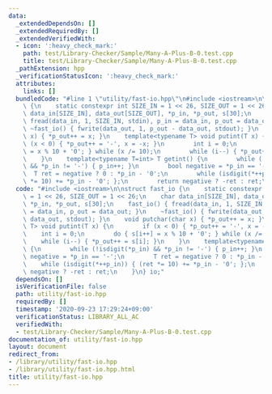 ```yaml
---
data:
  _extendedDependsOn: []
  _extendedRequiredBy: []
  _extendedVerifiedWith:
  - icon: ':heavy_check_mark:'
    path: test/Library-Checker/Sample/Many-A-Plus-B-0.test.cpp
    title: test/Library-Checker/Sample/Many-A-Plus-B-0.test.cpp
  _pathExtension: hpp
  _verificationStatusIcon: ':heavy_check_mark:'
  attributes:
    links: []
  bundledCode: "#line 1 \"utility/fast-io.hpp\"\n#include <iostream>\n\nstruct fast_io\
    \ {\n    static constexpr int SIZE_IN = 1 << 26, SIZE_OUT = 1 << 26;\n    char\
    \ data_in[SIZE_IN], data_out[SIZE_OUT], *p_in, *p_out, s[30];\n    fast_io() {\
    \ fread(data_in, 1, SIZE_IN, stdin), p_in = data_in, p_out = data_out; }\n   \
    \ ~fast_io() { fwrite(data_out, 1, p_out - data_out, stdout); }\n    void putchar(char\
    \ x) { *p_out++ = x; }\n    template<typename T> void putint(T x) {\n        if\
    \ (x < 0) { *p_out++ = '-', x = -x; }\n        int i = 0;\n        do { s[i++]\
    \ = x % 10 + '0'; } while (x /= 10);\n        while (i--) { *p_out++ = s[i]; }\n\
    \    }\n    template<typename T=int> T getint() {\n        while (!isdigit(*p_in)\
    \ && *p_in != '-') { p_in++; }\n        bool negative = *p_in == '-';\n      \
    \  T ret = negative ? 0 : *p_in - '0';\n        while (isdigit(*++p_in)) { (ret\
    \ *= 10) += *p_in - '0'; };\n        return negative ? -ret : ret;\n    }\n} io;\n"
  code: "#include <iostream>\n\nstruct fast_io {\n    static constexpr int SIZE_IN\
    \ = 1 << 26, SIZE_OUT = 1 << 26;\n    char data_in[SIZE_IN], data_out[SIZE_OUT],\
    \ *p_in, *p_out, s[30];\n    fast_io() { fread(data_in, 1, SIZE_IN, stdin), p_in\
    \ = data_in, p_out = data_out; }\n    ~fast_io() { fwrite(data_out, 1, p_out -\
    \ data_out, stdout); }\n    void putchar(char x) { *p_out++ = x; }\n    template<typename\
    \ T> void putint(T x) {\n        if (x < 0) { *p_out++ = '-', x = -x; }\n    \
    \    int i = 0;\n        do { s[i++] = x % 10 + '0'; } while (x /= 10);\n    \
    \    while (i--) { *p_out++ = s[i]; }\n    }\n    template<typename T=int> T getint()\
    \ {\n        while (!isdigit(*p_in) && *p_in != '-') { p_in++; }\n        bool\
    \ negative = *p_in == '-';\n        T ret = negative ? 0 : *p_in - '0';\n    \
    \    while (isdigit(*++p_in)) { (ret *= 10) += *p_in - '0'; };\n        return\
    \ negative ? -ret : ret;\n    }\n} io;"
  dependsOn: []
  isVerificationFile: false
  path: utility/fast-io.hpp
  requiredBy: []
  timestamp: '2020-09-23 17:29:24+09:00'
  verificationStatus: LIBRARY_ALL_AC
  verifiedWith:
  - test/Library-Checker/Sample/Many-A-Plus-B-0.test.cpp
documentation_of: utility/fast-io.hpp
layout: document
redirect_from:
- /library/utility/fast-io.hpp
- /library/utility/fast-io.hpp.html
title: utility/fast-io.hpp
---
```

